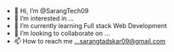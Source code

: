 - 👋 Hi, I’m @SarangTech09
- 👀 I’m interested in ...
- 🌱 I’m currently learning Full stack Web Development
- 💞️ I’m looking to collaborate on ...
- 📫 How to reach me ...sarangtadskar09@gmail.com

<!---
SarangTech09/SarangTech09 is a ✨ special ✨ repository because its `README.md` (this file) appears on your GitHub profile.
You can click the Preview link to take a look at your changes.
--->
